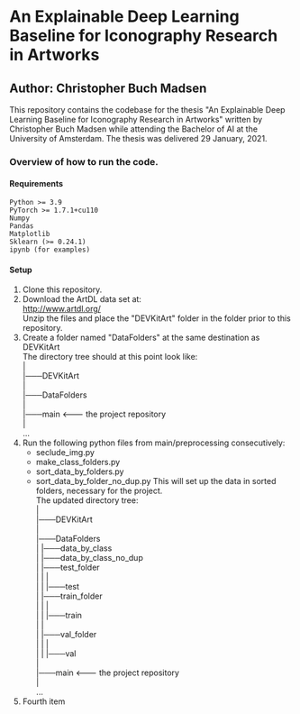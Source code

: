 # An Explainable Deep Learning Baseline for Iconography Research in Artworks
## Author: Christopher Buch Madsen

This repository contains the codebase for the thesis "An Explainable Deep Learning Baseline for Iconography Research in Artworks" written by Christopher Buch Madsen while attending the Bachelor of AI at the University of Amsterdam. The thesis was delivered 29 January, 2021.

### Overview of how to run the code.

#### Requirements
    Python >= 3.9
    PyTorch >= 1.7.1+cu110
    Numpy
    Pandas
    Matplotlib
    Sklearn (>= 0.24.1)
    ipynb (for examples)
    
#### Setup
1. Clone this repository.
2. Download the ArtDL data set at: <br/>
http://www.artdl.org/ <br/>
Unzip the files and place the "DEVKitArt" folder in the folder prior to this repository.
3. Create a folder named "DataFolders" at the same destination as DEVKitArt <br/>
The directory tree should at this point look like: <br/>
| <br/>
|───DEVKitArt <br/>
| <br/>
|───DataFolders <br/>
| <br/>
|───main    <--- the project repository <br/>
| <br/>
...
4. Run the following python files from main/preprocessing consecutively:
    - seclude_img.py
    - make_class_folders.py
    - sort_data_by_folders.py
    - sort_data_by_folder_no_dup.py
This will set up the data in sorted folders, necessary for the project. <br/>
The updated directory tree: <br/>
| <br/>
|───DEVKitArt <br/>
| <br/>
|───DataFolders <br/>
|   |───data_by_class <br/>
|   |───data_by_class_no_dup <br/>
|   |───test_folder <br/>
|   |   | <br/>
|   |   |───test <br/>
|   |───train_folder <br/>
|   |   | <br/>
|   |   |───train <br/>
|   |    <br/>
|   |───val_folder <br/>
|   |   | <br/>
|   |   |───val <br/>
| <br/>
|───main    <--- the project repository <br/>
| <br/>
...
5. Fourth item
